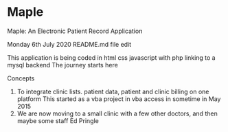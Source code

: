 # Maple
Maple: An Electronic Patient Record Application

Monday 6th July 2020
README.md file edit

This application is being coded in html css javascript with php linking to a mysql backend
The journey starts here

Concepts
1) To integrate clinic lists. patient data, patient and clinic billing on one platform
  This started as a vba project in vba access in sometime in May 2015
2) We are now moving to a small clinic with a few other doctors, and then maybe some staff
Ed Pringle
